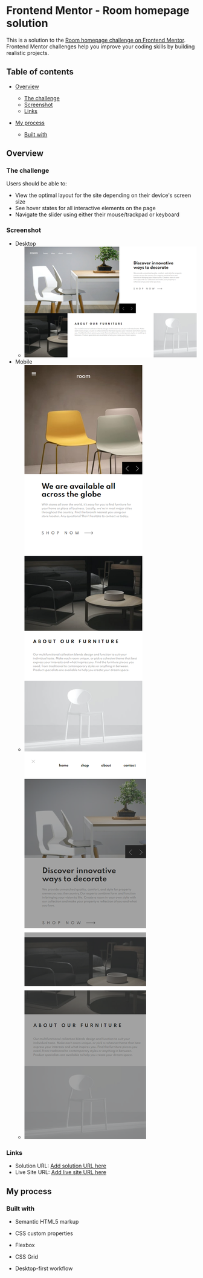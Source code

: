 # Frontend Mentor - Room homepage solution

This is a solution to the [Room homepage challenge on Frontend Mentor](https://www.frontendmentor.io/challenges/room-homepage-BtdBY_ENq). Frontend Mentor challenges help you improve your coding skills by building realistic projects. 

## Table of contents

- [Overview](#overview)

  - [The challenge](#the-challenge)
  - [Screenshot](#screenshot)
  - [Links](#links)

- [My process](#my-process)

  - [Built with](#built-with)

    

## Overview

### The challenge

Users should be able to:

- View the optimal layout for the site depending on their device's screen size
- See hover states for all interactive elements on the page
- Navigate the slider using either their mouse/trackpad or keyboard

### Screenshot

- Desktop
  - ![Desktop](./screensthots/desktop.png)
- Mobile
  - ![Mobile](./screensthots/mobile.png)
  - ![Mobile_hover](./screensthots/mobile_hover.png)

### Links

- Solution URL: [Add solution URL here](https://github.com/HyoJuns/room-homepage-master)
- Live Site URL: [Add live site URL here](https://hyojuns.github.io/room-homepage-master/)

## My process

### Built with

- Semantic HTML5 markup

- CSS custom properties

- Flexbox

- CSS Grid

- Desktop-first workflow

  
